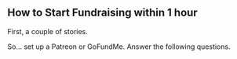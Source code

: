 
## How to Start Fundraising within 1 hour

First, a couple of stories.



So... set up a Patreon or GoFundMe. Answer the following questions.
